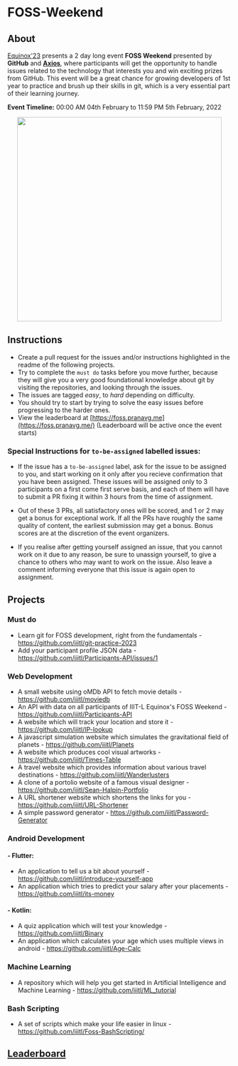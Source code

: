 # FOSS-Weekend

## About
[Equinox'23](https://equinox.iiitl.ac.in/) presents a 2 day long event **FOSS Weekend** presented by **GitHub** and [**Axios**](http://axios.iiitl.ac.in/), where participants will get the opportunity to handle issues related to the technology that interests you and win exciting prizes from GitHub. This event will be a great chance for growing developers of 1st year to practice and brush up their skills in git, which is a very essential part of their learning journey.

**Event Timeline:** 00:00 AM 04th February to 11:59 PM 5th February, 2022

<p align="center">
  <img width="460" src="https://user-images.githubusercontent.com/54657980/158048573-f2ca4f6b-1b19-4906-9ef0-9acd17a5098c.png">
</p>



## Instructions

- Create a pull request for the issues and/or instructions highlighted in the readme of the following projects. 
- Try to complete the `must do` tasks before you move further, because they will give you a very good foundational knowledge about git by visiting the repositories, and looking through the issues. 
- The issues are tagged *easy*, to *hard* depending on difficulty. 
- You should try to start by trying to solve the easy issues before progressing to the harder ones.
- View the leaderboard at [https://foss.pranavg.me](https://foss.pranavg.me/) (Leaderboard will be active once the event starts)


### Special Instructions for `to-be-assigned` labelled issues:
- If the issue has a `to-be-assigned` label, ask for the issue to be assigned to you, and start working on it only after you recieve confirmation that you have been assigned. These issues will be assigned only to 3 participants on a first come first serve basis, and each of them will have to submit a PR fixing it within 3 hours from the time of assignment. 

- Out of these 3 PRs, all satisfactory ones will be scored, and 1 or 2 may get a bonus for exceptional work. If all the PRs have roughly the same quality of content, the earliest submission may get a bonus. Bonus scores are at the discretion of the event organizers. 

- If you realise after getting yourself assigned an issue, that you cannot work on it due to any reason, be sure to unassign yourself, to give a chance to others who may want to work on the issue. Also leave a comment informing everyone that this issue is again open to assignment.

## Projects

### Must do
- Learn git for FOSS development, right from the fundamentals - https://github.com/iiitl/git-practice-2023
- Add your participant profile JSON data - https://github.com/iiitl/Participants-API/issues/1


### Web Development
- A small website using oMDb API to fetch movie details - https://github.com/iiitl/moviedb
- An API with data on all participants of IIIT-L Equinox's FOSS Weekend - https://github.com/iiitl/Participants-API
- A website which will track your location and store it - https://github.com/iiitl/IP-lookup
- A javascript simulation website which simulates the gravitational field of planets - https://github.com/iiitl/Planets
- A website which produces cool visual artworks - https://github.com/iiitl/Times-Table
- A travel website which provides information about various travel destinations - https://github.com/iiitl/Wanderlusters
- A clone of a portolio website of a famous visual designer - https://github.com/iiitl/Sean-Halpin-Portfolio
- A URL shortener website which shortens the links for you - https://github.com/iiitl/URL-Shortener
- A simple password generator - https://github.com/iiitl/Password-Generator


### Android Development
#### - Flutter: 
- An application to tell us a bit about yourself - https://github.com/iiitl/introduce-yourself-app
- An application which tries to predict your salary after your placements - https://github.com/iiitl/its-money
#### - Kotlin:
- A quiz application which will test your knowledge - https://github.com/iiitl/Binary
- An application which calculates your age which uses multiple views in android - https://github.com/iiitl/Age-Calc

### Machine Learning 
- A repository which will help you get started in Artificial Intelligence and Machine Learning - https://github.com/iiitl/ML_tutorial

### Bash Scripting
- A set of scripts which make your life easier in linux - https://github.com/iiitl/Foss-BashScripting/

## [Leaderboard](https://foss.pranavg.me/)
